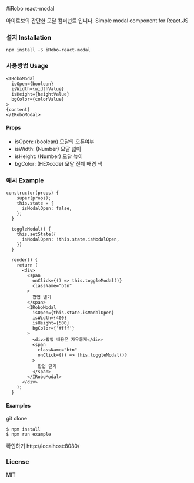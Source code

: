 #iRobo react-modal

아이로보의 간단한 모달 컴퍼넌트 입니다.
Simple modal component for React.JS

### 설치 Installation

```
npm install -S iRobo-react-modal
```

### 사용방법 Usage

```
<IRoboModal
  isOpen={boolean}
  isWidth={widthValue}
  isHeight={heightValue}
  bgColor={colorValue}
>
{content}
</IRoboModal>
```

#### Props

 - isOpen: (boolean) 모달의 오픈여부
 - isWidth: (Number) 모달 넓이
 - isHeight: (Number) 모달 높이
 - bgColor: (HEXcode) 모달 전체 배경 색

### 예시 Example

```
constructor(props) {
    super(props);
    this.state = {
      isModalOpen: false,
    };
  }

  toggleModal() {
    this.setState({
      isModalOpen: !this.state.isModalOpen,
    })
  }

  render() {
    return (
      <div>
        <span
          onClick={() => this.toggleModal()}
          className="btn"
        >
          팝업 열기
        </span>
        <IRoboModal
          isOpen={this.state.isModalOpen}
          isWidth={400}
          isHeight={500}
          bgColor={'#fff'}
        >
          <div>팝업 내용은 자유롭게</div>
          <span 
            className="btn"
            onClick={() => this.toggleModal()}
          >
            팝업 닫기
          </span>
        </IRoboModal>
      </div>
    );
  }
```

#### Examples

git clone

```
$ npm install
$ npm run example
```

확인하기 http://localhost:8080/

### License

MIT
